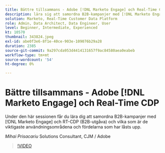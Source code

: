 ```yaml
---
title: Bättre tillsammans - Adobe [!DNL Marketo Engage] och Real-Time CDP
description: lära sig att samordna B2B-kampanjer med [!DNL Marketo Engage] och RT-CDP (B2B-utgåva)
solution: Marketo, Real-Time Customer Data Platform
role: Admin, Data Architect, Data Engineer, User
level: Beginner, Intermediate, Experienced
kt: 10570
thumbnail: 343824.jpeg
exl-id: abe0f3e6-8f1e-40ce-903e-109076b29a28
duration: 2385
source-git-commit: 9a297cda953d4414131657f9ac84580aea0eabeb
workflow-type: tm+mt
source-wordcount: '54'
ht-degree: 0%

---
```


# Bättre tillsammans - Adobe [!DNL Marketo Engage] och Real-Time CDP

Under den här sessionen får du lära dig att samordna B2B-kampanjer med [!DNL Marketo Engage] och RT-CDP (B2B-utgåva) och vilka som är de viktigaste användningsområdena och fördelarna som har låsts upp.

*Mihai Prisacariu* Solutions Consultant, CJM / Adobe

>[!VIDEO](https://video.tv.adobe.com/v/343824/?quality=12&learn=on)
